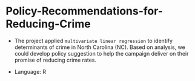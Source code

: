 # Policy-Recommendations-for-Reducing-Crime

- The project applied `multivariate linear regression` to identify determinants of crime in North Carolina (NC). Based on analysis, we could develop policy suggestion to help the campaign deliver on their promise of reducing crime rates.

- Language: R